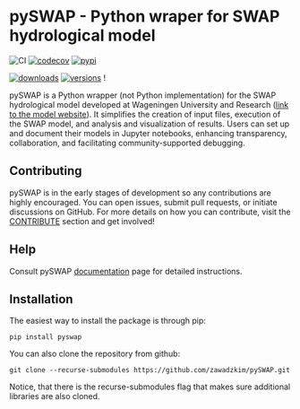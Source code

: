 # pySWAP - Python wraper for SWAP hydrological model

![CI](https://github.com/zawadzkim/pySWAP/actions/workflows/ci.yml/badge.svg)
[![codecov](https://codecov.io/gh/zawadzkim/pySWAP/graph/badge.svg?token=TG8KU0S6PM)](https://codecov.io/gh/zawadzkim/pySWAP)
[![pypi](https://img.shields.io/pypi/v/pySWAP.svg)](https://pypi.python.org/pypi/pySWAP)

[![downloads](https://static.pepy.tech/badge/pySWAP/month)](https://pepy.tech/project/pySWAP)
[![versions](https://img.shields.io/pypi/pyversions/pySWAP.svg)](https://pypi.python.org/pypi/pySWAP)
!

pySWAP is a Python wrapper (not Python implementation) for the SWAP hydrological model developed at Wageningen University and Research ([link to the model website](https://www.swap.alterra.nl/)). It simplifies the creation of input files, execution of the SWAP model, and analysis and visualization of results. Users can set up and document their models in Jupyter notebooks, enhancing transparency, collaboration, and facilitating community-supported debugging.

## Contributing

pySWAP is in the early stages of development so any contributions are highly encouraged. You can open issues, submit pull requests, or initiate discussions on GitHub. For more details on how you can contribute, visit the [CONTRIBUTE](./docs/CONTRIBUTING.md) section and get involved!

## Help

Consult pySWAP [documentation](https://zawadzkim.github.io/pySWAP/) page for detailed instructions.

## Installation

The easiest way to install the package is through pip:

```shell
pip install pyswap
```

You can also clone the repository from github:

```shell
git clone --recurse-submodules https://github.com/zawadzkim/pySWAP.git
```

Notice, that there is the recurse-submodules flag that makes sure additional libraries are also cloned.
